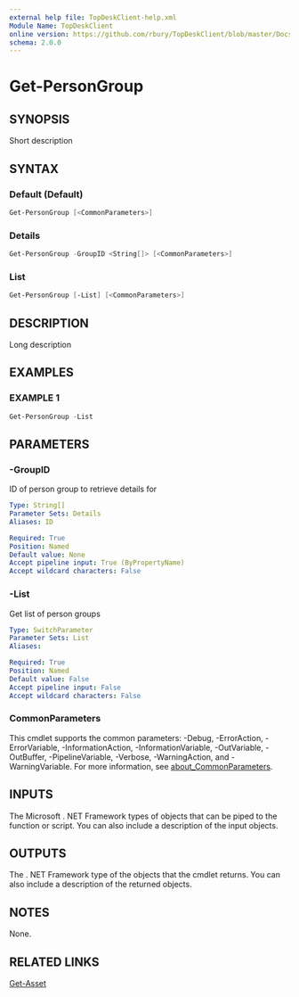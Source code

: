 ```yaml
---
external help file: TopDeskClient-help.xml
Module Name: TopDeskClient
online version: https://github.com/rbury/TopDeskClient/blob/master/Docs/Get-Asset.md
schema: 2.0.0
---
```


# Get-PersonGroup

## SYNOPSIS

Short description

## SYNTAX

### Default (Default)

``` Powershell
Get-PersonGroup [<CommonParameters>]
```

### Details

``` Powershell
Get-PersonGroup -GroupID <String[]> [<CommonParameters>]
```

### List

``` Powershell
Get-PersonGroup [-List] [<CommonParameters>]
```

## DESCRIPTION

Long description

## EXAMPLES

### EXAMPLE 1

``` Powershell
Get-PersonGroup -List
```

## PARAMETERS

### -GroupID

ID of person group to retrieve details for

``` yaml
Type: String[]
Parameter Sets: Details
Aliases: ID

Required: True
Position: Named
Default value: None
Accept pipeline input: True (ByPropertyName)
Accept wildcard characters: False
```

### -List

Get list of person groups

``` yaml
Type: SwitchParameter
Parameter Sets: List
Aliases:

Required: True
Position: Named
Default value: False
Accept pipeline input: False
Accept wildcard characters: False
```

### CommonParameters

This cmdlet supports the common parameters: -Debug, -ErrorAction, -ErrorVariable, -InformationAction, -InformationVariable, -OutVariable, -OutBuffer, -PipelineVariable, -Verbose, -WarningAction, and -WarningVariable. For more information, see [about_CommonParameters](http://go.microsoft.com/fwlink/?LinkID=113216).

## INPUTS

The Microsoft . NET Framework types of objects that can be piped to the function or script.
You can also include a description of the input objects.

## OUTPUTS

The . NET Framework type of the objects that the cmdlet returns.
You can also include a description of the returned objects.

## NOTES

None.

## RELATED LINKS

[Get-Asset](https://github.com/rbury/TopDeskClient/blob/master/Docs/Get-Asset.md)

